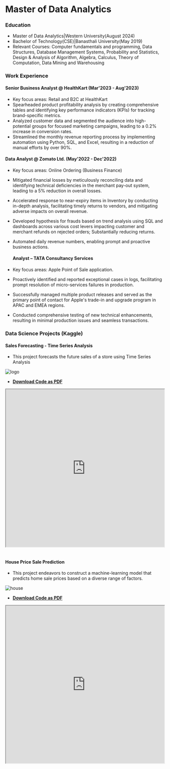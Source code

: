 # Master of Data Analytics

### Education
- Master of Data Analytics|Western University(August 2024)
- Bachelor of Technology(CSE)|Banasthali University(May 2019)
- Relevant Courses: Computer fundamentals and programming, Data Structures, Database Management Systems, Probability and Statistics, Design & Analysis of Algorithm, Algebra, Calculus, Theory of Computation, Data Mining and Warehousing


### Work Experience
#### Senior Business Analyst @ HealthKart (Mar'2023 - Aug'2023)
- Key focus areas: Retail and B2C at HealthKart
- Spearheaded product profitability analysis by creating comprehensive tables and identifying key performance indicators (KPIs) for tracking brand-specific metrics.
- Analyzed customer data and segmented the audience into high-potential groups for focused marketing campaigns, leading to a 0.2% increase in conversion rates.
- Streamlined the monthly revenue reporting process by implementing automation using Python, SQL, and Excel, resulting in a reduction of manual efforts by over 90%.

#### Data Analyst @ Zomato Ltd. (May'2022 - Dec'2022)
- Key focus areas:  Online Ordering (Business Finance)
- Mitigated financial losses by meticulously reconciling data and identifying technical deficiencies in the merchant pay-out system, leading to a 5% reduction in overall losses.
- Accelerated response to near-expiry items in Inventory by conducting in-depth analysis, facilitating timely returns to vendors, and mitigating adverse impacts on overall revenue.
- Developed hypothesis for frauds based on trend analysis using SQL and dashboards across various cost levers impacting customer and merchant refunds on rejected orders; Substantially reducing returns.
- Automated daily revenue numbers, enabling prompt and proactive business actions.

  #### Analyst – TATA Consultancy Services 
- Key focus areas: Apple Point of Sale application.
- Proactively identified and reported exceptional cases in logs, facilitating prompt resolution of micro-services failures in production.
- Successfully managed multiple product releases and served as the primary point of contact for Apple's trade-in and upgrade program in APAC and EMEA regions.
- Conducted comprehensive testing of new technical enhancements, resulting in minimal production issues and seamless transactions.

### Data Science Projects (Kaggle)

#### Sales Forecasting - Time Series Analysis
- This project forecasts the future sales of a store using Time Series Analysis

![logo](https://github.com/shwetasaini07/Time-Series-Analysis/assets/38052962/cb145a42-6c7b-403f-83c1-e434e53831b4)

- **[Download Code as PDF](https://raw.githubusercontent.com/shwetasaini07/portfolio/master/pdf/Sales_Forecasting.pdf)**


<iframe src="https://shwetasaini07.github.io/Time-Series-Analysis/" width="100%" height="500px"></iframe>
&nbsp;
&nbsp;

#### House Price Sale Prediction 
- This project endeavors to construct a machine-learning model that predicts home sale prices based on a diverse range of factors.

![house](https://github.com/shwetasaini07/portfolio/assets/38052962/66a94769-2ead-4fee-893b-4d9547f17909)

- **[Download Code as PDF](https://raw.githubusercontent.com/shwetasaini07/portfolio/master/pdf/House_Sale.pdf)**

 
 <iframe src="https://shwetasaini07.github.io/Projects/" width="100%" height="500px"></iframe>
 
 







